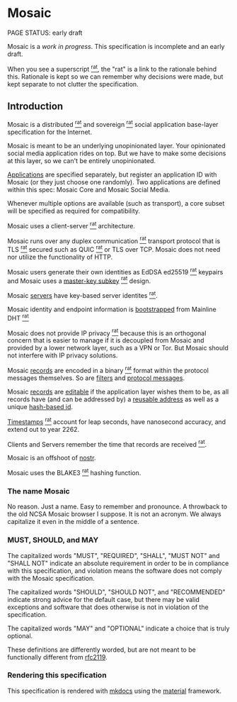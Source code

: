 # Mosaic

<status>PAGE STATUS: early draft</status>

Mosaic is a *work in progress*.  This specification is incomplete and an early draft.

When you see a <t>superscript</t> [<sup>rat</sup>](rationale.md), the "rat" is a link
to the rationale behind this. Rationale is kept so we can remember why decisions were
made, but kept separate to not clutter the specification.

## Introduction

Mosaic is a
<t>distributed</t> [<sup>rat</sup>](rationale.md#distributed)
and
<t>sovereign</t> [<sup>rat</sup>](rationale.md#sovereign)
social application base-layer specification for the Internet.

Mosaic is meant to be an underlying unopinionated layer.
Your opinionated social media application rides on top.
But we have to make some decisions at this layer, so we can't be entirely unopinionated.

[Applications](applications.md) are specified separately, but register an application
ID with Mosaic (or they just choose one randomly). Two applications are defined within
this spec: <t>Mosaic Core</t> and <t>Mosaic Social Media</t>.

Whenever multiple options are available (such as transport), a core subset will be
specified as required for compatibility.

Mosaic uses a
<t>client-server</t> [<sup>rat</sup>](rationale.md#client-server)
architecture.

Mosaic runs over any
<t>duplex communication</t> [<sup>rat</sup>](rationale.md#duplex-communication)
transport protocol that is
<t>TLS</t> [<sup>rat</sup>](rationale.md#tls)
secured such as <t>QUIC</t> [<sup>rat</sup>](rationale.md#quic) or TLS over TCP.
Mosaic does not need nor utilize the functionality of HTTP.

Mosaic users generate their own identities as
<t>EdDSA ed25519</t> [<sup>rat</sup>](rationale.md#eddsa-ed25519)
keypairs and Mosaic uses a
[master-key subkey](identity.md#master-keys-and-subkeys)
[<sup>rat</sup>](rationale.md#master-key-subkey)
design.

Mosaic [servers](identity.md#users-versus-servers) have key-based
<t>server identites</t> [<sup>rat</sup>](rationale.md#server-identities).

Mosaic identity and endpoint information is [bootstrapped](bootstrap.md) from
<t>Mainline DHT</t> [<sup>rat</sup>](rationale.md#mainline-dht)

Mosaic does not provide
<t>IP privacy</t> [<sup>rat</sup>](rationale.md#no-ip-privacy)
because this is an orthogonal concern that is easier to manage if it is decoupled from
Mosaic and provided by a lower network layer, such as a VPN or Tor.
But Mosaic should not interfere with IP privacy solutions.

Mosaic [records](record.md) are encoded in a
<t>binary</t> [<sup>rat</sup>](rationale.md#binary-records) format within the
protocol messages themselves.
So are [filters](filter.md) and [protocol messages](messages.md).

Mosaic [records](record.md) are [editable](reference.md)
if the application layer wishes them to be, as all records have (and can be addressed by)
a [reusable address](reference.md#address-reference)
as well as a unique [hash-based id](reference.md#id-reference).

[Timestamps](timestamps.md) [<sup>rat</sup>](rationale.md#timestamps)
account for <t>leap seconds</t>, have <t>nanosecond accuracy</t>, and extend
out to year 2262.

Clients and Servers
<t>remember the time that records are received</t>
[<sup>rat</sup>](rationale.md#storing-received-at-timestamps).

Mosaic is an offshoot of [nostr](https://github.com/nostr-protocol).

Mosaic uses the <t>BLAKE3</t> [<sup>rat</sup>](rationale.md#blake3) hashing function.

### The name Mosaic

No reason. Just a name. Easy to remember and pronounce. A throwback to
the old NCSA Mosaic browser I suppose. It is not an acronym. We always
capitalize it even in the middle of a sentence.

### MUST, SHOULD, and MAY

The capitalized words "MUST", "REQUIRED", "SHALL", "MUST NOT" and
"SHALL NOT" indicate an absolute requirement in order to be in compliance with this
specification, and violation means the software does not comply with the Mosaic
specification.

The capitalized words "SHOULD", "SHOULD NOT", and "RECOMMENDED" indicate
strong advice for the default case, but there may be valid exceptions and software
that does otherwise is not in violation of the specification.

The capitalized words "MAY" and "OPTIONAL" indicate a choice that is truly
optional.

These definitions are differently worded, but are not meant to be functionally different
from [rfc2119](https://datatracker.ietf.org/doc/html/rfc2119).

### Rendering this specification

This specification is rendered with [mkdocs](https://www.mkdocs.org) using the
[material](https://squidfunk.github.io/mkdocs-material/) framework.
